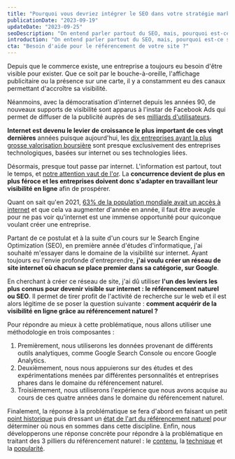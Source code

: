```yaml
---
title: "Pourquoi vous devriez intégrer le SEO dans votre stratégie marketing"
publicationDate: "2023-09-19"
updateDate: "2023-09-25"
seoDescription: "On entend parler partout du SEO, mais, pourquoi est-ce si important ? Pourquoi faut-il s'y intéresser ? C'est ce que je vous dévoile dans cet article."
introduction: "On entend parler partout du SEO, mais, pourquoi est-ce si important ? Pourquoi faut-il s'y intéresser ? C'est ce que nous allons voir dans ce chapitre."
cta: "Besoin d'aide pour le référencement de votre site ?"
---
```


Depuis que le commerce existe, une entreprise a toujours eu besoin d'être visible pour exister. Que ce soit par le
bouche-à-oreille, l'affichage publicitaire ou la présence sur une carte, il y a constamment eu des canaux permettant
d'accroître sa visibilité.

Néanmoins, avec la démocratisation d'internet depuis les années 90, de nouveaux supports de visibilité sont apparus à
l'instar de Facebook Ads qui permet de diffuser de la publicité auprès de
ses [milliards d'utilisateurs](https://www.statista.com/statistics/264810/number-of-monthly-active-facebook-users-worldwide/).

**Internet est devenu le levier de croissance le plus important de ces vingt dernières** années puisque aujourd'hui,
les [dix entreprises ayant la plus grosse valorisation boursière](https://www.visualcapitalist.com/a-visual-history-of-the-largest-companies-by-market-cap-1999-today/)
sont presque exclusivement des entreprises technologiques, basées sur internet ou ses technologies liées.

Désormais, presque tout passe par internet. L'information est partout, tout le temps,
et [notre attention vaut de l'or](https://fr.wikipedia.org/wiki/%C3%89conomie_de_l%27attention). La **concurrence
devient
de plus en plus féroce et les entreprises doivent donc s'adapter en travaillant leur visibilité en ligne** afin de
prospérer.

Quant on sait qu'en 2021, [63% de la population mondiale avait un accès à internet](https://en.wikipedia.org/wiki/Global_Internet_usage) et
que cela va augmenter d'année en année, il faut être aveugle pour ne pas voir qu'internet est une immense opportunité
pour quiconque voulant créer une entreprise.

Partant de ce postulat et à la suite d'un cours sur le Search Engine Optimization (SEO), en première année d'études d'informatique, j'ai
souhaité m'essayer dans le domaine de la visibilité sur internet. Ayant toujours eu l'envie profonde d'entreprendre,
**j'ai voulu créer un réseau de site internet où chacun se place premier dans sa catégorie, sur Google**.

En cherchant à créer ce réseau de site, j'ai dû utiliser **l'un des leviers les plus connus pour devenir visible sur
internet : le référencement naturel ou SEO**. Il permet de tirer profit de l'activité de recherche sur le web et il est alors
légitime de se poser la question suivante : **comment acquérir de la visibilité en ligne grâce au référencement naturel ?**

Pour répondre au mieux à cette problématique, nous allons utiliser une méthodologie en trois composantes :

1. Premièrement,
   nous utiliserons les données provenant de différents outils analytiques, comme Google Search Console ou encore Google
   Analytics.
2. Deuxièmement, nous nous appuierons sur des études et des expérimentations menées par différentes
   personnalités et entreprises phares dans le domaine du référencement naturel.
3. Troisièmement, nous utiliserons
   l'expérience que nous avons acquise au cours de ces quatre années dans le domaine du référencement naturel.

Finalement, la réponse à la problématique se fera d'abord en faisant un petit [point historique](/guide-seo/histoire-seo) puis dressant
un [état de l'art du référencement naturel](/guide-seo/seo-aujourdhui-etat-art) pour
déterminer où nous en sommes dans cette discipline. Enfin, nous développerons une réponse concrète pour répondre à la
problématique en traitant des 3 pilliers du référencement naturel :
le [contenu](/guide-seo/contenu-premier-pilier-referencement-naturel), la
[technique](/guide-seo/technique-deuxieme-pilier-referencement-naturel) et
la [popularité](/guide-seo/popularite-troisieme-pilier-referencement-naturel).
